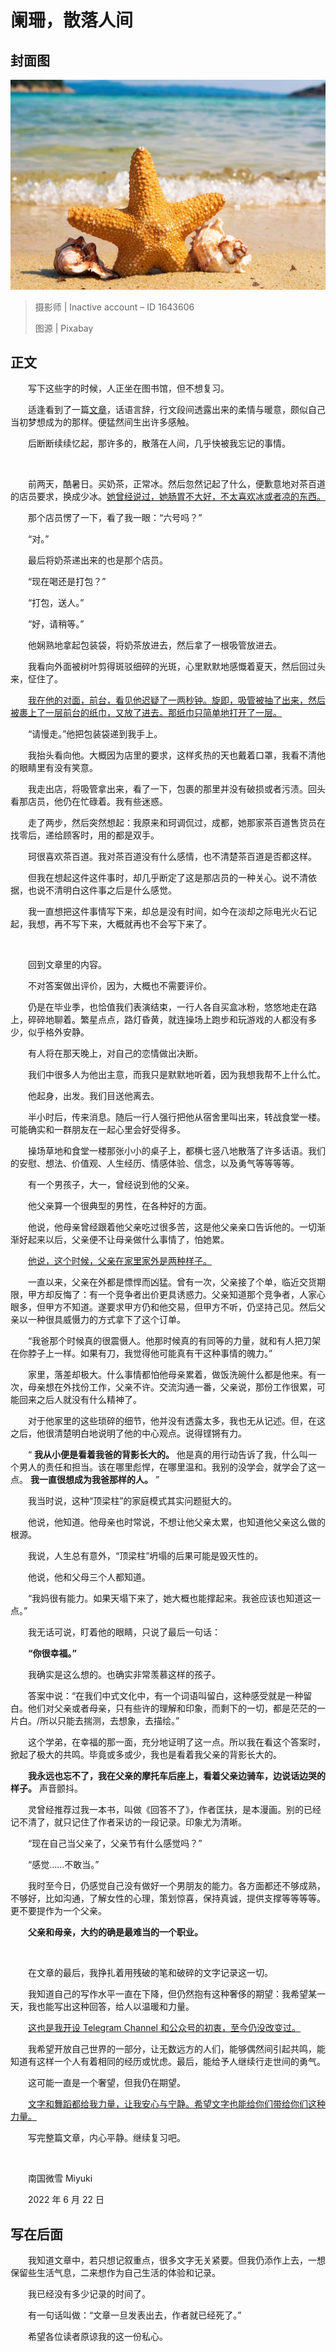 # 阑珊，散落人间

## 封面图

![](https://raw.githubusercontent.com/TinySnow/GithubImageHosting/main/blog/articles/literature/blue-gd2e8e1c12_1920.jpg)

> 摄影师 | Inactive account – ID 1643606
>
> 图源 | Pixabay

## 正文

　　写下这些字的时候，人正坐在图书馆，但不想复习。

　　适逢看到了一篇[文章](https://www.zhihu.com/question/373615534/answer/2509902688)，话语言辞，行文段间透露出来的柔情与暖意，颇似自己当初梦想成为的那样。便猛然间生出许多感触。

　　后断断续续忆起，那许多的，散落在人间，几乎快被我忘记的事情。

<br />

　　前两天，酷暑日。买奶茶，正常冰。然后忽然记起了什么，便歉意地对茶百道的店员要求，换成少冰。<u>她曾经说过，她肠胃不大好，不太喜欢冰或者凉的东西。</u>

　　那个店员愣了一下，看了我一眼：“六号吗？”

　　“对。”

　　最后将奶茶递出来的也是那个店员。

　　“现在喝还是打包？”

　　“打包，送人。”

　　“好，请稍等。”

　　他娴熟地拿起包装袋，将奶茶放进去，然后拿了一根吸管放进去。

　　我看向外面被树叶剪得斑驳细碎的光斑，心里默默地感慨着夏天，然后回过头来，怔住了。

　　<u>我在他的对面，前台，看见他迟疑了一两秒钟。旋即，吸管被抽了出来，然后被裹上了一层前台的纸巾，又放了进去。那纸巾只简单地打开了一层。</u>

　　“请慢走。”他把包装袋递到我手上。

　　我抬头看向他。大概因为店里的要求，这样炙热的天也戴着口罩，我看不清他的眼睛里有没有笑意。

　　我走出店，将吸管拿出来，看了一下，包裹的那里并没有破损或者污渍。回头看那店员，他仍在忙碌着。我有些迷惑。

　　走了两步，然后突然想起：我原来和珂调侃过，成都，她那家茶百道售货员在找零后，递给顾客时，用的都是双手。

　　珂很喜欢茶百道。我对茶百道没有什么感情，也不清楚茶百道是否都这样。

　　但我在想起这件这件事时，却几乎断定了这是那店员的一种关心。说不清依据，也说不清明白这件事之后是什么感觉。

　　我一直想把这件事情写下来，却总是没有时间，如今在淡却之际电光火石记起，我想，再不写下来，大概就再也不会写下来了。

<br />

　　回到文章里的内容。

　　不对答案做出评价，因为，大概也不需要评价。

　　仍是在毕业季，也恰值我们表演结束，一行人各自买盒冰粉，悠悠地走在路上，碎碎地聊着。繁星点点，路灯昏黄，就连操场上跑步和玩游戏的人都没有多少，似乎格外安静。

　　有人将在那天晚上，对自己的恋情做出决断。

　　我们中很多人为他出主意，而我只是默默地听着，因为我想我帮不上什么忙。

　　他起身，出发。我们目送他离去。

　　半小时后，传来消息。随后一行人强行把他从宿舍里叫出来，转战食堂一楼。可能确实和一群朋友在一起心里会好受得多。

　　操场草地和食堂一楼那张小小的桌子上，都横七竖八地散落了许多话语。我们的安慰、想法、价值观、人生经历、情感体验、信念，以及勇气等等等等。

　　有一个男孩子，大一，曾经说到他的父亲。

　　他父亲算一个很典型的男性，在各种好的方面。

　　他说，他母亲曾经跟着他父亲吃过很多苦，这是他父亲亲口告诉他的。一切渐渐好起来以后，父亲便不让母亲做什么事情了，怕她累。

　　<u>他说，这个时候，父亲在家里家外是两种样子。</u>

　　一直以来，父亲在外都是慓悍而凶猛。曾有一次，父亲接了个单，临近交货期限，甲方却反悔了：有一个竞争者出价更具诱惑力。父亲知道那个竞争者，人家心眼多，但甲方不知道。遂要求甲方仍和他交易，但甲方不听，仍坚持己见。然后父亲以一种很具威慑力的方式拿下了这个订单。

　　“我爸那个时候真的很震慑人。他那时候真的有同等的力量，就和有人把刀架在你脖子上一样。如果有刀，我觉得他可能真有干这种事情的魄力。”

　　家里，落差却极大。什么事情都怕他母亲累着，做饭洗碗什么都是他来。有一次，母亲想在外找份工作，父亲不许。交流沟通一番，父亲说，那份工作很累，可能回来之后人就没有什么精神了。

　　对于他家里的这些琐碎的细节，他并没有透露太多，我也无从记述。但，在这之后，他很清楚明白地说明了他的中心观点。说得铿锵有力。

　　“ **我从小便是看着我爸的背影长大的。** 他是真的用行动告诉了我，什么叫一个男人的责任和担当。该在哪里彪悍，在哪里温和。我别的没学会，就学会了这一点。 **我一直很想成为我爸那样的人。** ”

　　我当时说，这种“顶梁柱”的家庭模式其实问题挺大的。

　　他说，他知道。他母亲也时常说，不想让他父亲太累，也知道他父亲这么做的根源。

　　我说，人生总有意外，“顶梁柱”坍塌的后果可能是毁灭性的。

　　他说，他和父母三个人都知道。

　　“我妈很有能力。如果天塌下来了，她大概也能撑起来。我爸应该也知道这一点。”

　　我无话可说，盯着他的眼睛，只说了最后一句话：

　　**“你很幸福。”**

　　我确实是这么想的。也确实非常羡慕这样的孩子。

　　答案中说：“在我们中式文化中，有一个词语叫留白，这种感受就是一种留白。他们对父亲或者母亲，只有些许的理解和印象，而剩下的一切，都是茫茫的一片白。/所以只能去揣测，去想象，去描绘。”

　　这个学弟，在幸福的那一面，充分地证明了这一点。所以我在看这个答案时，掀起了极大的共鸣。毕竟或多或少，我也是看着我父亲的背影长大的。

　　**我永远也忘不了，我在父亲的摩托车后座上，看着父亲边骑车，边说话边哭的样子。** 声音颤抖。

　　灵曾经推荐过我一本书，叫做《回答不了》，作者匡扶，是本漫画。别的已经记不清了，就只记住了作者采访的一段记录。印象尤为清晰。

　　“现在自己当父亲了，父亲节有什么感觉吗？”

　　“感觉……不敢当。”

　　我时至今日，仍感觉自己没有做好一个男朋友的能力。各方面都还不够成熟，不够好，比如沟通，了解女性的心理，策划惊喜，保持真诚，提供支撑等等等等。更不要提作为一个父亲。

　　**父亲和母亲，大约的确是最难当的一个职业。**

<br />

　　在文章的最后，我挣扎着用残破的笔和破碎的文字记录这一切。

　　我知道自己的写作水平一直在下降，但仍然抱有这种奢侈的期望：我希望某一天，我也能写出这种回答，给人以温暖和力量。

　　<u>这也是我开设 Telegram Channel 和公众号的初衷，至今仍没改变过。</u>

　　我希望开放自己世界的一部分，让无数远方的人们，能够偶然间引起共鸣，能知道有这样一个人有着相同的经历或忧虑。最后，能给予人继续行走世间的勇气。

　　这可能一直是一个奢望，但我仍在期望。

　　<u>文字和舞蹈都给我力量，让我安心与宁静。希望文字也能给你们带给你们这种力量。</u>

　　写完整篇文章，内心平静。继续复习吧。

<br />

　　南国微雪 Miyuki

　　2022 年 6 月 22 日

## 写在后面

　　我知道文章中，若只想记叙重点，很多文字无关紧要。但我仍添作上去，一想保留些生活气息，二来想作为自己生活的体验和记录。

　　我已经没有多少记录的时间了。

　　有一句话叫做：“文章一旦发表出去，作者就已经死了。”

　　希望各位读者原谅我的这一份私心。